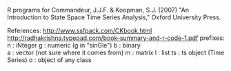 R programs for 
    Commandeur, J.J.F. & Koopman, S.J. (2007)
    "An Introduction to State Space Time Series Analysis,"
    Oxford University Press.

References:
http://www.ssfpack.com/CKbook.html
http://radhakrishna.typepad.com/book-summary-and-r-code-1.pdf
    prefixes: 
      n  : iNteger
      g  : numeric (g in "sinGle")
      b  : binary  
      a  : vector  (not sure where it comes from)
      m  : matrix
      l  : list
      ts : ts object (Time Series)
      o  : object of any class
